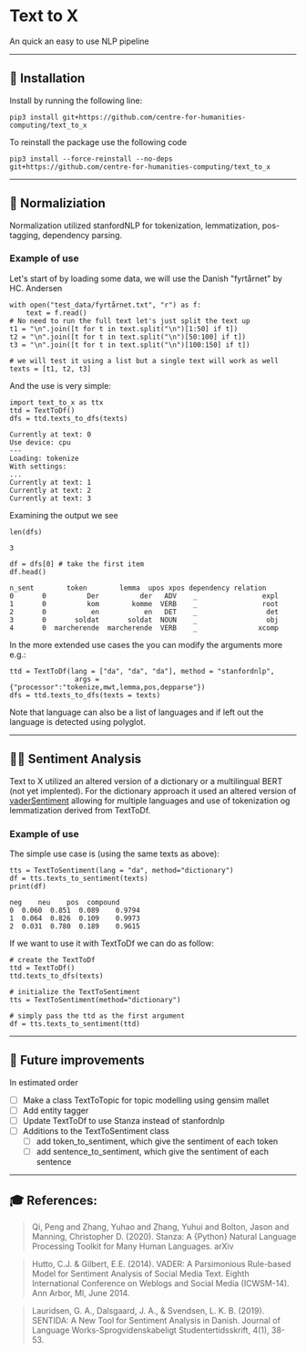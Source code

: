 # Text to X
An quick an easy to use NLP pipeline

---
## 🔧 Installation
Install by running the following line:
```
pip3 install git+https://github.com/centre-for-humanities-computing/text_to_x
```
To reinstall the package use the following code
```
pip3 install --force-reinstall --no-deps  git+https://github.com/centre-for-humanities-computing/text_to_x
```

---
## 📖 Normaliziation
Normalization utilized stanfordNLP for tokenization, lemmatization, pos-tagging, dependency parsing.


### Example of use
Let's start of by loading some data, we will use the Danish "fyrtårnet" by HC. Andersen
```{python}
with open("test_data/fyrtårnet.txt", "r") as f:
    text = f.read()
# No need to run the full text let's just split the text up
t1 = "\n".join([t for t in text.split("\n")[1:50] if t])
t2 = "\n".join([t for t in text.split("\n")[50:100] if t])
t3 = "\n".join([t for t in text.split("\n")[100:150] if t])

# we will test it using a list but a single text will work as well
texts = [t1, t2, t3]
```

And the use is very simple:
```{python}
import text_to_x as ttx
ttd = TextToDf()
dfs = ttd.texts_to_dfs(texts)
```
```
Currently at text: 0
Use device: cpu
---
Loading: tokenize
With settings:
...
Currently at text: 1
Currently at text: 2
Currently at text: 3
```

Examining the output we see
``` {python}
len(dfs)
```
```
3
```
```
df = dfs[0] # take the first item
df.head()
```
```
n_sent        token        lemma  upos xpos dependency relation
0       0          Der          der   ADV    _                expl
1       0          kom        komme  VERB    _                root
2       0           en           en   DET    _                 det
3       0       soldat       soldat  NOUN    _                 obj
4       0  marcherende  marcherende  VERB    _               xcomp
```

In the more extended use cases the you can modify the arguments more e.g.:
```
ttd = TextToDf(lang = ["da", "da", "da"], method = "stanfordnlp", 
                args = {"processor":"tokenize,mwt,lemma,pos,depparse"})
dfs = ttd.texts_to_dfs(texts = texts)
```
Note that language can also be a list of languages and if left out the language is detected using polyglot.

---
## 🥳🤬 Sentiment Analysis 
Text to X utilized an altered version of a dictionary or a multilingual BERT (not yet implented). For the dictionary approach it used an altered version of [vaderSentiment](https://github.com/cjhutto/vaderSentiment) allowing for multiple languages and use of tokenization og lemmatization derived from TextToDf.

### Example of use
The simple use case is (using the same texts as above):
```
tts = TextToSentiment(lang = "da", method="dictionary")
df = tts.texts_to_sentiment(texts)
print(df)
```
```
neg    neu    pos  compound
0  0.060  0.851  0.089    0.9794
1  0.064  0.826  0.109    0.9973
2  0.031  0.780  0.189    0.9615
```

If we want to use it with TextToDf we can do as follow:
```
# create the TextToDf
ttd = TextToDf()
ttd.texts_to_dfs(texts)

# initialize the TextToSentiment
tts = TextToSentiment(method="dictionary")

# simply pass the ttd as the first argument
df = tts.texts_to_sentiment(ttd)
```

---
## 🚧 Future improvements
In estimated order
- [ ] Make a class TextToTopic for topic modelling using gensim mallet
- [ ] Add entity tagger
- [ ] Update TextToDf to use Stanza instead of stanfordnlp
- [ ] Additions to the TextToSentiment class
    - [ ] add token_to_sentiment, which give the sentiment of each token
    - [ ] add sentence_to_sentiment, which give the sentiment of each sentence

---
## 🎓 References: 
>Qi, Peng and Zhang, Yuhao and Zhang, Yuhui and Bolton, Jason and Manning, Christopher D. (2020). Stanza: A {Python} Natural Language Processing Toolkit for Many Human Languages. arXiv

>Hutto, C.J. & Gilbert, E.E. (2014). VADER: A Parsimonious Rule-based Model for Sentiment Analysis of Social Media Text. Eighth International Conference on Weblogs and Social Media (ICWSM-14). Ann Arbor, MI, June 2014.

> Lauridsen, G. A., Dalsgaard, J. A., & Svendsen, L. K. B. (2019). SENTIDA: A New Tool for Sentiment Analysis in Danish. Journal of Language Works-Sprogvidenskabeligt Studentertidsskrift, 4(1), 38-53.

